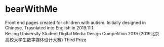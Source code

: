 # bearWithMe
Front end pages created for children with autism.
Initially designed in Chinese.
Trasnlated into English in 2019.11.1.
<br>
Beijing University Student Digital Media Design Competition 2019 (2019北京高校大学生数字媒体设计大赛) Third Prize
